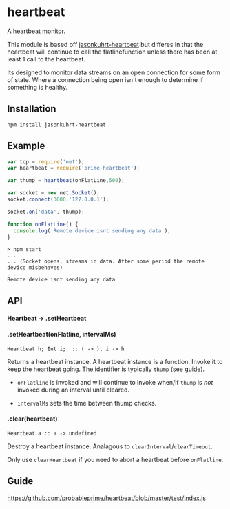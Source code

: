 # heartbeat

A heartbeat monitor.

This module is based off [jasonkuhrt-heartbeat](https://github.com/jasonkuhrt/heartbeat) 
but differes in that the heartbeat will continue to call the flatlinefunction unless there 
has been at least 1 call to the heartbeat.

Its designed to monitor data streams on an open connection for some form of state. Where a
connection being open isn't enough to determine if something is healthy.


## Installation

    npm install jasonkuhrt-heartbeat

## Example
```js
var tcp = require('net');
var heartbeat = require('prime-heartbeat');

var thump = heartbeat(onFlatLine,500);

var socket = new net.Socket();
socket.connect(3000,'127.0.0.1');

socket.on('data', thump);

function onFlatLine() {
  console.log('Remote device isnt sending any data');
}
```
```
> npm start
...
... (Socket opens, streams in data. After some period the remote device misbehaves)
...
Remote device isnt sending any data
```

## API

#### Heartbeat → .setHeartbeat


#### .setHeartbeat(onFlatline, intervalMs)
    Heartbeat h; Int i;  :: ( -> ), i -> h

  Returns a heartbeat instance. A heartbeat instance is a function. Invoke it to keep the heartbeat going. The identifier is typically `thump` (see guide).

  - `onFlatline` is invoked  and will continue to invoke when/if `thump` is *not* invoked during an interval until cleared.

  - `intervalMs` sets the time between thump checks.



#### .clear(heartbeat)

    Heartbeat a :: a -> undefined

  Destroy a heartbeat instance. Analagous to `clearInterval`/`clearTimeout`.

  Only use `clearHeartbeat` if you need to abort a heartbeat before `onFlatline`.


## Guide

https://github.com/probableprime/heartbeat/blob/master/test/index.js
